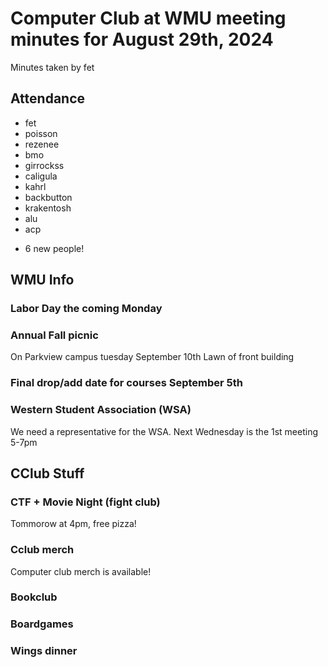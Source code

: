 # Computer Club at WMU meeting minutes for August 29th, 2024
Minutes taken by fet



## Attendance
* fet
* poisson
* rezenee
* bmo
* girrockss
* caligula
* kahrl
* backbutton
* krakentosh
* alu
* acp
+ 6 new people!



## WMU Info

### Labor Day the coming Monday

### Annual Fall picnic
On Parkview campus tuesday September 10th
Lawn of front building

### Final drop/add date for courses September 5th

### Western Student Association (WSA)
We need a representative for the WSA. Next Wednesday is the 1st meeting 5-7pm



## CClub Stuff 

### CTF + Movie Night (fight club)
Tommorow at 4pm, free pizza!

### Cclub merch
Computer club merch is available!

### Bookclub

### Boardgames

### Wings dinner
